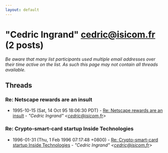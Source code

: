 ```yaml
---
layout: default
---
```


# "Cedric Ingrand" <cedric@isicom.fr> (2 posts)

_Be aware that many list participants used multiple email addresses over their time active on the list. As such this page may not contain all threads available._

## Threads

### Re: Netscape rewards are an insult
+ 1995-10-15 (Sat, 14 Oct 95 18:06:30 PDT) - [Re: Netscape rewards are an insult](/archive/1995/10/e926032f9fad5b9520a6d24c92023bc63de3471df623b146462f22796a8e44b7) - _"Cedric Ingrand" \<cedric@isicom.fr\>_

### Re: Crypto-smart-card startup Inside Technologies
+ 1996-01-31 (Thu, 1 Feb 1996 07:17:48 +0800) - [Re: Crypto-smart-card startup Inside Technologies](/archive/1996/01/c88d558c06ff4d5357772cd12ec8576dc2ed8349fd956751b1b8f47f4f0c0fb3) - _"Cedric Ingrand" \<cedric@isicom.fr\>_

